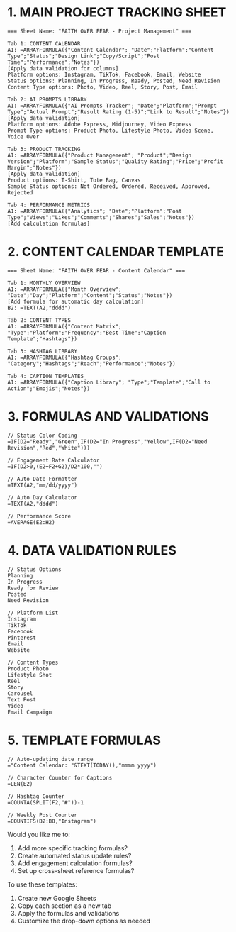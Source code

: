 # 1. MAIN PROJECT TRACKING SHEET

```
=== Sheet Name: "FAITH OVER FEAR - Project Management" ===

Tab 1: CONTENT CALENDAR
A1: =ARRAYFORMULA({"Content Calendar"; "Date";"Platform";"Content Type";"Status";"Design Link";"Copy/Script";"Post Time";"Performance";"Notes"})
[Apply data validation for columns]
Platform options: Instagram, TikTok, Facebook, Email, Website
Status options: Planning, In Progress, Ready, Posted, Need Revision
Content Type options: Photo, Video, Reel, Story, Post, Email

Tab 2: AI PROMPTS LIBRARY
A1: =ARRAYFORMULA({"AI Prompts Tracker"; "Date";"Platform";"Prompt Type";"Actual Prompt";"Result Rating (1-5)";"Link to Result";"Notes"})
[Apply data validation]
Platform options: Adobe Express, Midjourney, Video Express
Prompt Type options: Product Photo, Lifestyle Photo, Video Scene, Voice Over

Tab 3: PRODUCT TRACKING
A1: =ARRAYFORMULA({"Product Management"; "Product";"Design Version";"Platform";"Sample Status";"Quality Rating";"Price";"Profit Margin";"Notes"})
[Apply data validation]
Product options: T-Shirt, Tote Bag, Canvas
Sample Status options: Not Ordered, Ordered, Received, Approved, Rejected

Tab 4: PERFORMANCE METRICS
A1: =ARRAYFORMULA({"Analytics"; "Date";"Platform";"Post Type";"Views";"Likes";"Comments";"Shares";"Sales";"Notes"})
[Add calculation formulas]
```

# 2. CONTENT CALENDAR TEMPLATE

```
=== Sheet Name: "FAITH OVER FEAR - Content Calendar" ===

Tab 1: MONTHLY OVERVIEW
A1: =ARRAYFORMULA({"Month Overview"; "Date";"Day";"Platform";"Content";"Status";"Notes"})
[Add formula for automatic day calculation]
B2: =TEXT(A2,"dddd")

Tab 2: CONTENT TYPES
A1: =ARRAYFORMULA({"Content Matrix"; "Type";"Platform";"Frequency";"Best Time";"Caption Template";"Hashtags"})

Tab 3: HASHTAG LIBRARY
A1: =ARRAYFORMULA({"Hashtag Groups"; "Category";"Hashtags";"Reach";"Performance";"Notes"})

Tab 4: CAPTION TEMPLATES
A1: =ARRAYFORMULA({"Caption Library"; "Type";"Template";"Call to Action";"Emojis";"Notes"})
```

# 3. FORMULAS AND VALIDATIONS

```
// Status Color Coding
=IF(D2="Ready","Green",IF(D2="In Progress","Yellow",IF(D2="Need Revision","Red","White")))

// Engagement Rate Calculator
=IF(D2>0,(E2+F2+G2)/D2*100,"")

// Auto Date Formatter
=TEXT(A2,"mm/dd/yyyy")

// Auto Day Calculator
=TEXT(A2,"dddd")

// Performance Score
=AVERAGE(E2:H2)
```

# 4. DATA VALIDATION RULES

```
// Status Options
Planning
In Progress
Ready for Review
Posted
Need Revision

// Platform List
Instagram
TikTok
Facebook
Pinterest
Email
Website

// Content Types
Product Photo
Lifestyle Shot
Reel
Story
Carousel
Text Post
Video
Email Campaign
```

# 5. TEMPLATE FORMULAS

```
// Auto-updating date range
="Content Calendar: "&TEXT(TODAY(),"mmmm yyyy")

// Character Counter for Captions
=LEN(E2)

// Hashtag Counter
=COUNTA(SPLIT(F2,"#"))-1

// Weekly Post Counter
=COUNTIFS(B2:B8,"Instagram")
```

Would you like me to:
1. Add more specific tracking formulas?
2. Create automated status update rules?
3. Add engagement calculation formulas?
4. Set up cross-sheet reference formulas?

To use these templates:
1. Create new Google Sheets
2. Copy each section as a new tab
3. Apply the formulas and validations
4. Customize the drop-down options as needed